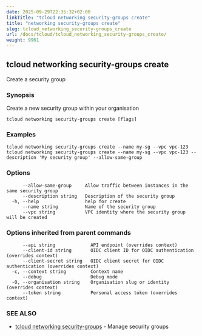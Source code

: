 ```yaml
---
date: 2025-09-29T22:35:32+02:00
linkTitle: "tcloud networking security-groups create"
title: "networking security-groups create"
slug: tcloud_networking_security-groups_create
url: /docs/tcloud/tcloud_networking_security-groups_create/
weight: 9961
---
```

## tcloud networking security-groups create

Create a security group

### Synopsis

Create a new security group within your organisation

```
tcloud networking security-groups create [flags]
```

### Examples

```
tcloud networking security-groups create --name my-sg --vpc vpc-123
tcloud networking security-groups create --name my-sg --vpc vpc-123 --description 'My security group' --allow-same-group
```

### Options

```
      --allow-same-group     Allow traffic between instances in the same security group
      --description string   Description of the security group
  -h, --help                 help for create
      --name string          Name of the security group
      --vpc string           VPC identity where the security group will be created
```

### Options inherited from parent commands

```
      --api string             API endpoint (overrides context)
      --client-id string       OIDC client ID for OIDC authentication (overrides context)
      --client-secret string   OIDC client secret for OIDC authentication (overrides context)
  -c, --context string         Context name
      --debug                  Debug mode
  -O, --organisation string    Organisation slug or identity (overrides context)
      --token string           Personal access token (overrides context)
```

### SEE ALSO

* [tcloud networking security-groups](/docs/tcloud/tcloud_networking_security-groups/)	 - Manage security groups

